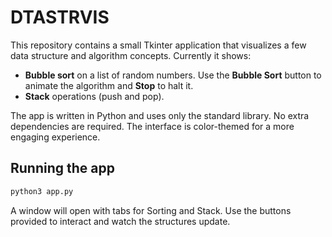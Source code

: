 # DTASTRVIS

This repository contains a small Tkinter application that visualizes a few data structure and algorithm concepts. Currently it shows:

- **Bubble sort** on a list of random numbers. Use the **Bubble Sort** button to animate the algorithm and **Stop** to halt it.
- **Stack** operations (push and pop).

The app is written in Python and uses only the standard library. No extra dependencies are required. The interface is color-themed for a more engaging experience.

## Running the app

```bash
python3 app.py
```

A window will open with tabs for Sorting and Stack. Use the buttons provided to interact and watch the structures update.
